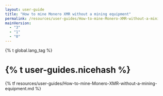 ```yaml
---
layout: user-guide
title: "How to mine Monero XMR without a mining equipment"
permalink: /resources/user-guides/How-to-mine-Monero-XMR-without-a-mining-equipment.html
mainVersion:
  - "3"
  - "1"
  - "0"
---
```


{% t global.lang_tag %}
<h1>{% t user-guides.nicehash %}</h1>
{% tf resources/user-guides/How-to-mine-Monero-XMR-without-a-mining-equipment.md %}
